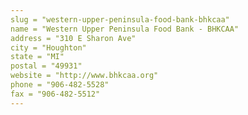 ```yaml
---
slug = "western-upper-peninsula-food-bank-bhkcaa"
name = "Western Upper Peninsula Food Bank - BHKCAA"
address = "310 E Sharon Ave"
city = "Houghton"
state = "MI"
postal = "49931"
website = "http://www.bhkcaa.org"
phone = "906-482-5528"
fax = "906-482-5512"
---
```


